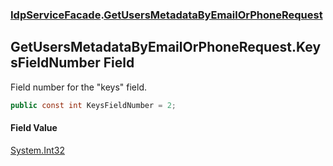 ### [IdpServiceFacade](../index.md 'IdpServiceFacade').[GetUsersMetadataByEmailOrPhoneRequest](index.md 'IdpServiceFacade\.GetUsersMetadataByEmailOrPhoneRequest')

## GetUsersMetadataByEmailOrPhoneRequest\.KeysFieldNumber Field

Field number for the "keys" field\.

```csharp
public const int KeysFieldNumber = 2;
```

#### Field Value
[System\.Int32](https://learn.microsoft.com/en-us/dotnet/api/system.int32 'System\.Int32')